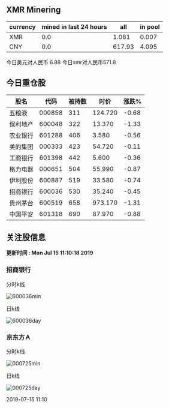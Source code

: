 ## XMR Minering

|currency|mined in last 24 hours|all|in pool|
|---|---|---|---|
|XMR|0.0|1.081|0.007|
|CNY|0.0|617.93|4.095|

今日美元对人民币 6.88	今日xmr对人民币571.8


## 今日重仓股 

|股名|代码|被持数|时价|涨跌%|
|---|---|---|---|---|
|五粮液|000858|311|124.720|-0.68|
|保利地产|600048|322|13.370|-1.33|
|农业银行|601288|406|3.580|-0.56|
|美的集团|000333|423|54.720|-0.11|
|工商银行|601398|442|5.600|-0.36|
|格力电器|000651|504|55.990|-0.87|
|伊利股份|600887|519|33.580|-0.74|
|招商银行|600036|530|35.240|-0.45|
|贵州茅台|600519|658|973.170|-1.31|
|中国平安|601318|690|87.970|-0.88|

## 关注股信息
**更新时间 : Mon Jul 15 11:10:18 2019**
### 招商银行 
分时k线

![600036min](http://image.sinajs.cn/newchart/min/n/sh600036.gif)

日k线

![600036day](http://image.sinajs.cn/newchart/daily/n/sh600036.gif)

### 京东方Ａ 
分时k线

![000725min](http://image.sinajs.cn/newchart/min/n/sz000725.gif)

日k线

![000725day](http://image.sinajs.cn/newchart/daily/n/sz000725.gif)

2019-07-15 11:10